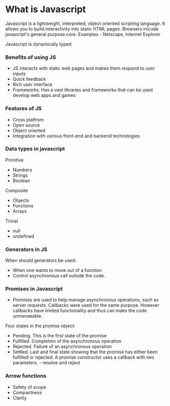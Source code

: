 # What is Javascript

Javascript is a lightweight, interpreted, object oriented scripting language. It allows you to build interactivity into static HTML pages.
Browsers inlcude javascript's general purpose core.
Examples - Netscape, Internet Explorer

Javascript is dynamically typed

### Benefits of using JS

- JS interacts with static web pages and makes them respond to user inputs
- Quick feedback
- Rich user interface
- Frameworks. Has a vast libraries and frameworks that can be used develop web apps and games

### Features of JS

- Cross platfrom
- Open source
- Object oriented
- Integration with various front-end and backend technologies

### Data types in javascript

Primitive

- Numbers
- Strings
- Boolean

Composite

- Objects
- Functions
- Arrays

Trivial

- null
- undefined

### Generators in JS

When should generators be used:

- When one wants to move out of a function
- Control asynchronous call outside the code.

### Promises in Javascript

- Promises are used to help manage asynchronous operations, such as server requests.
  Callbacks were used for the same purpose. However callbacks have limited functionality and thus can make the code unmanaeable.

Four states in the promise object:

- Pending. This is the first state of the promise
- Fulfilled. Completion of the asynchronous operation
- Rejected. Failure of an asynchronous operation
- Settled. Last and final state showing that the promise has either been fulfilled or rejected.
  A promise constructor uses a callback with two parameters. - resolve and reject

### Arrow functions

- Safety of scope
- Compactness
- Clarity
